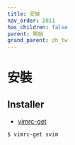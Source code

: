 ```yaml
---
title: 安裝
nav_order: 2011
has_children: false
parent: 開始
grand_parent: zh_tw
---
```


# 安裝


## Installer

* [vimrc-get](https://github.com/samwhelp/note-about-vim/tree/gh-pages/_demo/project/vimrc-profile/vimrc-get)

``` sh
$ vimrc-get svim
```

